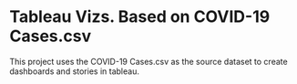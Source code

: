  #  Tableau Vizs. Based on COVID-19 Cases.csv

This project uses the COVID-19 Cases.csv as the source dataset to create dashboards and stories in tableau.
